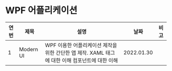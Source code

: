 # WPF 어플리케이션

| 연번 | 제목      | 설명                                                                                           | 날짜       | 비고 |
| ---- | --------- | ---------------------------------------------------------------------------------------------- | ---------- | ---- |
| 1    | Modern UI | WPF 이용한 어플리케이션 제작을 위한 간단한 앱 제작. XAML 태그에 대한 이해 컴포넌트에 대한 이해 | 2022.01.30 |      |
